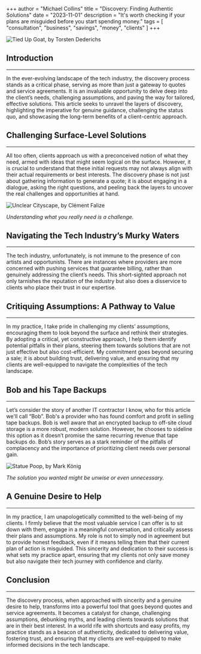 
+++
author = "Michael Collins"
title = "Discovery: Finding Authentic Solutions"
date = "2023-11-01"
description = "It's worth checking if your plans are misguided before you start spending money."
tags = [
    "consultation",
    "business",
    "savings",
    "money",
    "clients"
]
+++

![Tied Up Goat, by Torsten Dederichs](https://perthserverplus.com/images/tied-up-goat.jpg#center)

## Introduction

---

In the ever-evolving landscape of the tech industry, the discovery process stands as a critical phase, serving as more than just a gateway to quotes and service agreements. It is an invaluable opportunity to delve deep into the client’s needs, challenging assumptions, and paving the way for tailored, effective solutions. This article seeks to unravel the layers of discovery, highlighting the imperative for genuine guidance, challenging the status quo, and showcasing the long-term benefits of a client-centric approach.


## Challenging Surface-Level Solutions

---

All too often, clients approach us with a preconceived notion of what they need, armed with ideas that might seem logical on the surface. However, it is crucial to understand that these initial requests may not always align with their actual requirements or best interests. The discovery phase is not just about gathering information to generate a quote; it is about engaging in a dialogue, asking the right questions, and peeling back the layers to uncover the real challenges and opportunities at hand.

![Unclear Cityscape, by Clément Falize](https://perthserverplus.com/images/unclear-cityscape.jpg#center)

_Understanding what you really need is a challenge._


## Navigating the Tech Industry’s Murky Waters

---

The tech industry, unfortunately, is not immune to the presence of con artists and opportunists. There are instances where providers are more concerned with pushing services that guarantee billing, rather than genuinely addressing the client’s needs. This short-sighted approach not only tarnishes the reputation of the industry but also does a disservice to clients who place their trust in our expertise.


## Critiquing Assumptions: A Pathway to Value

---

In my practice, I take pride in challenging my clients’ assumptions, encouraging them to look beyond the surface and rethink their strategies. By adopting a critical, yet constructive approach, I help them identify potential pitfalls in their plans, steering them towards solutions that are not just effective but also cost-efficient. My commitment goes beyond securing a sale; it is about building trust, delivering value, and ensuring that my clients are well-equipped to navigate the complexities of the tech landscape.


## Bob and his Tape Backups

---

Let’s consider the story of another IT contractor I know, who for this article we'll call “Bob”. Bob's a provider who has found comfort and profit in selling tape backups. Bob is well aware that an encrypted backup to off-site cloud storage is a more robust, modern solution. However, he chooses to sideline this option as it doesn’t promise the same recurring revenue that tape backups do. Bob’s story serves as a stark reminder of the pitfalls of complacency and the importance of prioritizing client needs over personal gain.

![Statue Poop, by Mark König](https://perthserverplus.com/images/statue-poop.jpg#center)

_The solution you wanted might be unwise or even unnecessary._


## A Genuine Desire to Help

---

In my practice, I am unapologetically committed to the well-being of my clients. I firmly believe that the most valuable service I can offer is to sit down with them, engage in a meaningful conversation, and critically assess their plans and assumptions. My role is not to simply nod in agreement but to provide honest feedback, even if it means telling them that their current plan of action is misguided. This sincerity and dedication to their success is what sets my practice apart, ensuring that my clients not only save money but also navigate their tech journey with confidence and clarity.


## Conclusion

---

The discovery process, when approached with sincerity and a genuine desire to help, transforms into a powerful tool that goes beyond quotes and service agreements. It becomes a catalyst for change, challenging assumptions, debunking myths, and leading clients towards solutions that are in their best interest. In a world rife with shortcuts and easy profits, my practice stands as a beacon of authenticity, dedicated to delivering value, fostering trust, and ensuring that my clients are well-equipped to make informed decisions in the tech landscape.